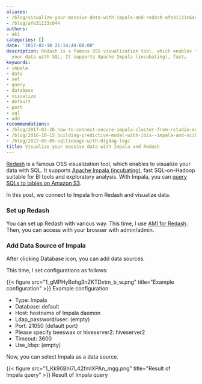 ```yaml
---
aliases:
- /blog/visualize-your-massive-data-with-impala-and-redash-afe31133c644
- /blog/afe31133c644
authors:
- aki
categories: []
date: '2017-02-10 21:14:44-08:00'
description: Redash is a famous OSS visualization tool, which enables to visualize
  your data with SQL. It supports Apache Impala (incubating), fast…
keywords:
- impala
- data
- set
- query
- database
- visualize
- default
- port
- sql
- add
recommendations:
- /blog/2017-03-26_how-to-connect-secure-impala-cluster-from-rstudio-on-macos-with-implyr-213c6536e4c7/
- /blog/2016-10-15_building-predictive-model-with-ibis--impala-and-scikit-learn-356b41f404e0/
- /blog/2022-05-05-sqllineage-with-digdag-log/
title: Visualize your massive data with Impala and Redash
---
```


[Redash](https://redash.io/) is a famous OSS visualization tool, which enables to visualize your data with SQL. It supports [Apache Impala (incubating)](http://impala.apache.org/), fast SQL-on-Hadoop suitable for BI tools and exploratory analysis. With Impala, you can [query SQLs to tables on Amazon S3](http://blog.cloudera.com/blog/2016/08/analytics-and-bi-on-amazon-s3-with-apache-impala-incubating/).

In this post, we connect to Impala from Redash and visualize data.

### Set up Redash

You can set up Redash with various way. This time, I use [AMI for Redash](https://redash.io/help-onpremise/setup/setting-up-redash-instance.html#create-an-instance). Then, you can access with your browser with admin/admin.

### Add Data Source of Impala

After clicking Database icon, you can add data sources.

This time, I set configurations as follows:

{{< figure src="1_gMPHyBohg3nZKTDxtm_b_w.png" title="Example configuration" >}}
Example configuration

*   Type: Impala
*   Database: default
*   Host: hostname of Impala daemon
*   Ldap\_password/user: (empty)
*   Port: 21050 (default port)
*   Please specify beeswax or hiveserver2: hiveserver2
*   Timeout: 3600
*   Use\_ldap: (empty)

Now, you can select Impala as a data source.

{{< figure src="1_Kk90BhI7L42fmIXPAn_mgg.png" title="Result of Impala query" >}}
Result of Impala query